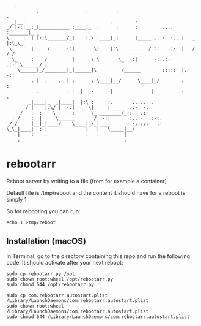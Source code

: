 ```
   .
           .                 .          .                               .
  _|__:                          .    . .      ·
_/ |·:|__:_|___________ :____|_  .      :      :        .....   :_______|_ _
\     |  | |·:\_______/_|    |:\ :____|_|      |_____ .::·  ·:. |   _   |:\_\_
 \    :  |     /      ·:|       \|    |:\   ________/_::   .:·  |  _/      / /
  \_     :    /         |      \ \       \_  ·:|      ·:..:·  .:·:.\______/ ·
    \______|_/________|_|______|\         /______       ·:::::· |.·  ·:|
         . |  .    .  | :      : \____|__/      \____|_/        :      :
           .          . :__|_  ·     ·|              |          ·      .
        _|____|_  _|____|  |:\ :     :.       .....  .
      _/ |    |:\/ |  ·:|     \|     |_____ .::·  ·:.
     /      :    \      :      \_ ________/_::   .:·
  · /    :  |     \______       /  ·:|      ·:..:·  .:·:.
_/_/     |__|_|____/    \____|_/_|____        ·:::::·  .·
\_\_|____|  : |              |   |   \_____|__/
    |    :    .              .   .         |
    .                                      .
```
# rebootarr
Reboot server by writing to a file (from for example a container)

Default file is /tmp/reboot and the content it should have for a reboot is simply 1

So for rebooting you can run:
```
echo 1 >tmp/reboot
```


## Installation (macOS)
In Terminal, go to the directory containing this repo and run the following code. It should activate after your next reboot:
```
sudo cp rebootarr.py /opt
sudo chown root:wheel /opt/rebootarr.py
sudo chmod 644 /opt/rebootarr.py

sudo cp com.rebootarr.autostart.plist /Library/LaunchDaemons/com.rebootarr.autostart.plist
sudo chown root:wheel /Library/LaunchDaemons/com.rebootarr.autostart.plist
sudo chmod 644 /Library/LaunchDaemons/com.rebootarr.autostart.plist
```


